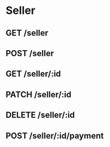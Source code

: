 # Seller

## GET    /seller
## POST   /seller
## GET    /seller/:id
## PATCH  /seller/:id
## DELETE /seller/:id
## POST   /seller/:id/payment
